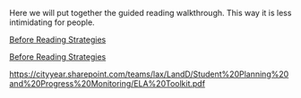 
Here we will put together the guided reading walkthrough. This way it is less intimidating for people.


[Before Reading Strategies](/https://cityyear.sharepoint.com/teams/lax/LandD/Student%20Planning%20and%20Progress%20Monitoring/ELA%20Toolkit.pdf ':target=22blank')

[Before Reading Strategies](ela_toolkit.pdf ':target=22self')

https://cityyear.sharepoint.com/teams/lax/LandD/Student%20Planning%20and%20Progress%20Monitoring/ELA%20Toolkit.pdf